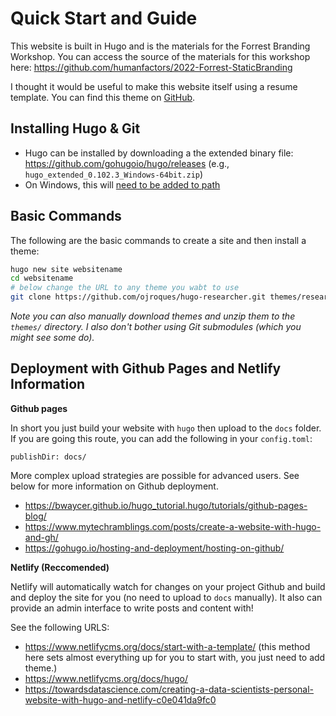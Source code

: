 # Quick Start and Guide

This website is built in Hugo and is the materials for the Forrest Branding Workshop. You can access the source of the materials for this workshop here: https://github.com/humanfactors/2022-Forrest-StaticBranding

I thought it would be useful to make this website itself using a resume template. You can find this theme on [GitHub](https://github.com/ojroques/hugo-researcher).

## Installing Hugo & Git

- Hugo can be installed by downloading a the extended binary file: https://github.com/gohugoio/hugo/releases (e.g., `hugo_extended_0.102.3_Windows-64bit.zip`)
- On Windows, this will [need to be added to path](https://gist.github.com/ScribbleGhost/752ec213b57eef5f232053e04f9d0d54)

## Basic Commands

The following are the basic commands to create a site and then install a theme:

```sh
hugo new site websitename
cd websitename
# below change the URL to any theme you wabt to use
git clone https://github.com/ojroques/hugo-researcher.git themes/researcher
```

*Note you can also manually download themes and unzip them to the `themes/` directory. 
I also don't bother using Git submodules (which you might see some do).*



## Deployment with Github Pages and Netlify Information

**Github pages**

In short you just build your website with `hugo` then upload to the `docs` folder. If you are going this route, you can add the following in your `config.toml`:
```
publishDir: docs/
```
More complex upload strategies are possible for advanced users. See below for more information on Github deployment.

- https://bwaycer.github.io/hugo_tutorial.hugo/tutorials/github-pages-blog/
- https://www.mytechramblings.com/posts/create-a-website-with-hugo-and-gh/
- https://gohugo.io/hosting-and-deployment/hosting-on-github/

**Netlify (Reccomended)**

Netlify will automatically watch for changes on your project Github and build and deploy the site for you (no need to upload to `docs` manually). It also can provide an admin interface to write posts and content with!

See the following URLS:

- https://www.netlifycms.org/docs/start-with-a-template/ (this method here sets almost everything up for you to start with, you just need to add theme.)
- https://www.netlifycms.org/docs/hugo/
- https://towardsdatascience.com/creating-a-data-scientists-personal-website-with-hugo-and-netlify-c0e041da9fc0